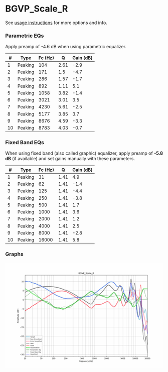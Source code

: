 # BGVP_Scale_R
See [usage instructions](https://github.com/jaakkopasanen/AutoEq#usage) for more options and info.

### Parametric EQs
Apply preamp of -4.6 dB when using parametric equalizer.

|   # | Type    |   Fc (Hz) |    Q |   Gain (dB) |
|-----|---------|-----------|------|-------------|
|   1 | Peaking |       104 | 2.61 |        -2.9 |
|   2 | Peaking |       171 | 1.5  |        -4.7 |
|   3 | Peaking |       286 | 1.57 |        -1.7 |
|   4 | Peaking |       892 | 1.11 |         5.1 |
|   5 | Peaking |      1058 | 3.82 |        -1.4 |
|   6 | Peaking |      3021 | 3.01 |         3.5 |
|   7 | Peaking |      4230 | 5.61 |        -2.5 |
|   8 | Peaking |      5177 | 3.85 |         3.7 |
|   9 | Peaking |      8676 | 4.59 |        -3.3 |
|  10 | Peaking |      8783 | 4.03 |        -0.7 |

### Fixed Band EQs
When using fixed band (also called graphic) equalizer, apply preamp of **-5.8 dB** (if available) and set gains manually with these parameters.

|   # | Type    |   Fc (Hz) |    Q |   Gain (dB) |
|-----|---------|-----------|------|-------------|
|   1 | Peaking |        31 | 1.41 |         4.9 |
|   2 | Peaking |        62 | 1.41 |        -1.4 |
|   3 | Peaking |       125 | 1.41 |        -4.4 |
|   4 | Peaking |       250 | 1.41 |        -3.8 |
|   5 | Peaking |       500 | 1.41 |         1.7 |
|   6 | Peaking |      1000 | 1.41 |         3.6 |
|   7 | Peaking |      2000 | 1.41 |         1.2 |
|   8 | Peaking |      4000 | 1.41 |         2.5 |
|   9 | Peaking |      8000 | 1.41 |        -2.8 |
|  10 | Peaking |     16000 | 1.41 |         5.8 |

### Graphs
![](./BGVP_Scale_R.png)
